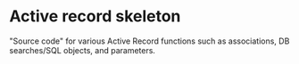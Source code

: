 # Active record skeleton

"Source code" for various Active Record functions such as associations,
DB searches/SQL objects, and parameters.

